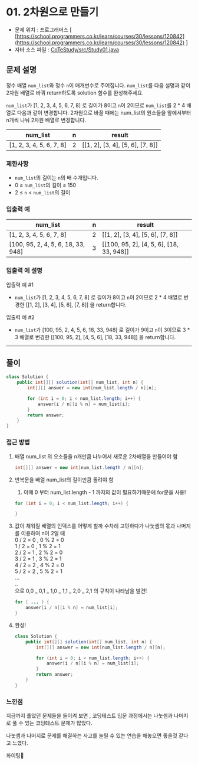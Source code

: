 # 01. 2차원으로 만들기

* 문제 위치 : 프로그래머스 [ [https://school.programmers.co.kr/learn/courses/30/lessons/120842](https://school.programmers.co.kr/learn/courses/30/lessons/120842) ]
* 자바 소스 파일 : [CoTeStudy/src/Study01.java](../../CoTeStudy/src/Study01.java)


## **문제 설명**

정수 배열 `num_list`와 정수 `n`이 매개변수로 주어집니다. `num_list`를 다음 설명과 같이 2차원 배열로 바꿔 return하도록 solution 함수를 완성해주세요.

`num_list`가 [1, 2, 3, 4, 5, 6, 7, 8] 로 길이가 8이고 `n`이 2이므로 `num_list`를 2 * 4 배열로 다음과 같이 변경합니다. 2차원으로 바꿀 때에는 num_list의 원소들을 앞에서부터 n개씩 나눠 2차원 배열로 변경합니다.

| num_list | n | result |
| --- | --- | --- |
| [1, 2, 3, 4, 5, 6, 7, 8] | 2 | [[1, 2], [3, 4], [5, 6], [7, 8]] |

### 제한사항

- `num_list`의 길이는 `n`의 배 수개입니다.
- 0 ≤ `num_list`의 길이 ≤ 150
- 2 ≤ `n` < `num_list`의 길이

### 입출력 예

| num_list | n | result |
| --- | --- | --- |
| [1, 2, 3, 4, 5, 6, 7, 8] | 2 | [[1, 2], [3, 4], [5, 6], [7, 8]] |
| [100, 95, 2, 4, 5, 6, 18, 33, 948] | 3 | [[100, 95, 2], [4, 5, 6], [18, 33, 948]] |

### 입출력 예 설명

입출력 예 #1

- `num_list`가 [1, 2, 3, 4, 5, 6, 7, 8] 로 길이가 8이고 `n`이 2이므로 2 * 4 배열로 변경한 [[1, 2], [3, 4], [5, 6], [7, 8]] 을 return합니다.

입출력 예 #2

- `num_list`가 [100, 95, 2, 4, 5, 6, 18, 33, 948] 로 길이가 9이고 `n`이 3이므로 3 * 3 배열로 변경한 [[100, 95, 2], [4, 5, 6], [18, 33, 948]] 을 return합니다.

---

## 풀이

```java
class Solution {
    public int[][] solution(int[] num_list, int n) {
        int[][] answer = new int[num_list.length / n][n];

        for (int i = 0; i < num_list.length; i++) {
            answer[i / n][i % n] = num_list[i];
        }
        return answer;
    }
}
```

### 접근 방법

1. 배열 num_list 의 요소들을 n개만큼 나누어서 새로운 2차배열을 만들어야 함
    
    ```java
    int[][] answer = new int[num_list.length / n][n];
    ```
    
2. 반복문을 배열 num_list의 길이만큼 돌려야 함
    1. 이때 0 부터 num_list.length - 1 까지의 값이 필요하기때문에 for문을 사용!
    
    ```java
    for (int i = 0; i < num_list.length; i++) {
    
    }
    ```
    
3. 값이 채워질 배열의 인덱스를 어떻게 할까 수차례 고민하다가 나눗셈의 몫과 나머지를 이용하여
  n이 2일 때  
  0 / 2 = 0 , 0 % 2 = 0  
  1 / 2 = 0 , 1 % 2 = 1  
  2 / 2 = 1 , 2 % 2 = 0  
  3 / 2 = 1 , 3 % 2 = 1  
  4 / 2 = 2 , 4 % 2 = 0  
  5 / 2 = 2 , 5 % 2 = 1  
  …  
  ..  
으로  0,0 _ 0,1 _ 1,0 _ 1,1 _ 2,0 _ 2,1 의 규칙이 나타남을 발견!
    
    ```java
    for ( ... ) {
    	answer[i / n][i % n] = num_list[i];
    }
    ```
    
4. 완성!
    
    ```java
    class Solution {
        public int[][] solution(int[] num_list, int n) {
            int[][] answer = new int[num_list.length / n][n];
    
            for (int i = 0; i < num_list.length; i++) {
                answer[i / n][i % n] = num_list[i];
            }
            return answer;
        }
    }
    ```
    

### 느낀점

지금까지 풀었던 문제들을 돌이켜 보면 , 코딩테스트 입문 과정에서는 나눗셈과 나머지로 풀 수 있는 코딩테스트 문제가 많았다.

나눗셈과 나머지로 문제를 해결하는 사고를 늘릴 수 있는 연습을 해놓으면 좋을것 같다고 느꼈다.

화이팅💪